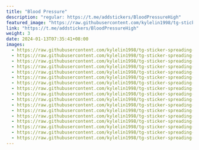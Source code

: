 ```yaml
---
title: "Blood Pressure"
description: "regular: https://t.me/addstickers/BloodPressureHigh"
featured_image: "https://raw.githubusercontent.com/kylelin1998/tg-sticker-spreading-worldwide-images/main/img/6ba9f5d7-c9de-4a6b-be56-16c3e7525943.jpg"
link: "https://t.me/addstickers/BloodPressureHigh"
weight: 3
date: 2024-01-13T07:35:41+08:00
images:
  - https://raw.githubusercontent.com/kylelin1998/tg-sticker-spreading-worldwide-images/main/img/6ba9f5d7-c9de-4a6b-be56-16c3e7525943.jpg
  - https://raw.githubusercontent.com/kylelin1998/tg-sticker-spreading-worldwide-images/main/img/a13218ef-6981-4e45-90ed-61b143f21081.jpg
  - https://raw.githubusercontent.com/kylelin1998/tg-sticker-spreading-worldwide-images/main/img/7c135b33-4efa-416d-852a-eaea4465151c.jpg
  - https://raw.githubusercontent.com/kylelin1998/tg-sticker-spreading-worldwide-images/main/img/e1511385-9025-49c4-85dd-e62585b48073.jpg
  - https://raw.githubusercontent.com/kylelin1998/tg-sticker-spreading-worldwide-images/main/img/681ca747-daea-4dde-9c09-f310fcca7845.jpg
  - https://raw.githubusercontent.com/kylelin1998/tg-sticker-spreading-worldwide-images/main/img/25c608cd-a29b-487c-9a80-9a464e077ca8.jpg
  - https://raw.githubusercontent.com/kylelin1998/tg-sticker-spreading-worldwide-images/main/img/aa7e4095-9e22-41a9-9b3e-f056aa98edb3.jpg
  - https://raw.githubusercontent.com/kylelin1998/tg-sticker-spreading-worldwide-images/main/img/80021bdd-f637-48b1-9a63-8ed837901959.jpg
  - https://raw.githubusercontent.com/kylelin1998/tg-sticker-spreading-worldwide-images/main/img/67eea66e-8d3d-43c5-8221-0cefb1628932.jpg
  - https://raw.githubusercontent.com/kylelin1998/tg-sticker-spreading-worldwide-images/main/img/fcb32877-b349-4571-9cad-8dae989668de.jpg
  - https://raw.githubusercontent.com/kylelin1998/tg-sticker-spreading-worldwide-images/main/img/d0440ccf-b089-4bf9-96a0-0dd3877f7e8c.jpg
  - https://raw.githubusercontent.com/kylelin1998/tg-sticker-spreading-worldwide-images/main/img/5196f129-714a-4589-b00d-fc7c06d6c01b.jpg
  - https://raw.githubusercontent.com/kylelin1998/tg-sticker-spreading-worldwide-images/main/img/6a5c1899-c88a-42dc-b635-f6213f1d8d1c.jpg
  - https://raw.githubusercontent.com/kylelin1998/tg-sticker-spreading-worldwide-images/main/img/5dae8ae5-3de6-445f-8b09-7c9782a65eab.jpg
  - https://raw.githubusercontent.com/kylelin1998/tg-sticker-spreading-worldwide-images/main/img/b6100d22-6a80-423f-aa38-b740d7614d45.jpg
  - https://raw.githubusercontent.com/kylelin1998/tg-sticker-spreading-worldwide-images/main/img/7d98c9e7-a526-4a85-a5c6-7e7b44256ef2.jpg
  - https://raw.githubusercontent.com/kylelin1998/tg-sticker-spreading-worldwide-images/main/img/abaa3829-7742-4a82-88ba-909cb0172dbb.jpg
---
```

